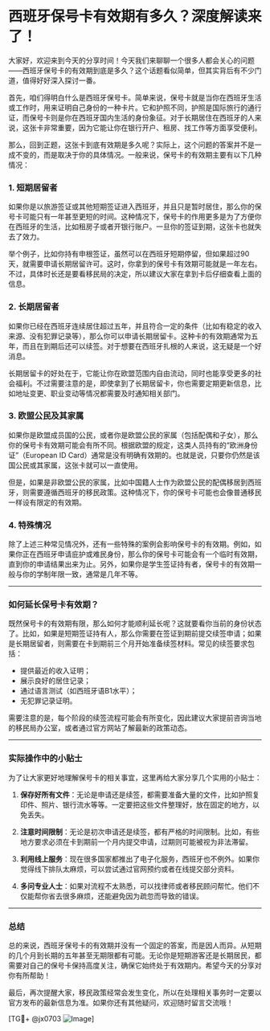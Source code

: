 # 西班牙保号卡有效期有多久？深度解读来了！

大家好，欢迎来到今天的分享时间！今天我们来聊聊一个很多人都会关心的问题——西班牙保号卡的有效期到底是多久？这个话题看似简单，但其实背后有不少门道，值得好好深入探讨一番。

首先，咱们得明白什么是西班牙保号卡。简单来说，保号卡就是当你在西班牙生活或工作时，用来证明自己身份的一种卡片。它和护照不同，护照是国际旅行的通行证，而保号卡则是你在西班牙国内生活的身份象征。对于长期居住在西班牙的人来说，这张卡非常重要，因为它能让你在银行开户、租房、找工作等方面享受便利。

那么，回到正题，这张卡到底有效期是多久呢？实际上，这个问题的答案并不是一成不变的，而是取决于你的具体情况。一般来说，保号卡的有效期主要有以下几种情况：

### 1. **短期居留者**
如果你是以旅游签证或其他短期签证进入西班牙，并且只是暂时居住，那么你的保号卡可能只有一年甚至更短的时间。这种情况下，保号卡的作用更多是为了方便你在西班牙的生活，比如租房子或者开银行账户。一旦你的签证到期，这张卡也就失去了效力。

举个例子，比如你持有申根签证，虽然可以在西班牙短期停留，但如果超过90天，就需要申请长期居留许可。这时，你拿到的保号卡有效期可能就是一年左右。不过，具体时长还是要看移民局的决定，所以建议大家在拿到卡后仔细查看上面的信息。

### 2. **长期居留者**
如果你已经在西班牙连续居住超过五年，并且符合一定的条件（比如有稳定的收入来源、没有犯罪记录等），那么你可以申请长期居留卡。这种卡的有效期通常为五年，而且在到期后还可以续签。对于想要在西班牙扎根的人来说，这无疑是一个好消息。

长期居留卡的好处在于，它能让你在欧盟范围内自由流动，同时也能享受更多的社会福利。不过需要注意的是，即使拿到了长期居留卡，你也需要定期更新信息，比如地址变更、职业变动等情况都需要及时通知相关部门。

### 3. **欧盟公民及其家属**
如果你是欧盟成员国的公民，或者你是欧盟公民的家属（包括配偶和子女），那么你的保号卡有效期可能会有所不同。根据欧盟的规定，这类人员持有的“欧洲身份证”（European ID Card）通常是没有明确有效期的。也就是说，只要你仍然是该国公民或其家属，这张卡就可以一直使用。

但是，如果是非欧盟公民的家属，比如中国籍人士作为欧盟公民的配偶移居到西班牙，则需要遵循西班牙的移民政策。这种情况下，你的保号卡可能也会像普通移民一样设有限定的有效期。

### 4. **特殊情况**
除了上述三种常见情况外，还有一些特殊的案例会影响保号卡的有效期。例如，如果你正在西班牙申请庇护或难民身份，那么你的保号卡可能会有一个临时有效期，直到你的申请结果出来为止。另外，如果你是学生签证持有者，保号卡的有效期一般与你的学制年限一致，通常是几年不等。

---

### 如何延长保号卡有效期？

既然保号卡的有效期有限，那么如何才能顺利延长呢？这就要看你当前的身份状态了。比如，如果是短期签证持有人，那么你需要在签证到期前提交续签申请；如果是长期居留者，则需要在卡到期前三个月开始准备续签材料。常见的续签要求包括：

- 提供最近的收入证明；
- 展示良好的居住记录；
- 通过语言测试（如西班牙语B1水平）；
- 无犯罪记录证明。

需要注意的是，每个阶段的续签流程可能会有所变化，因此建议大家提前咨询当地的移民局办公室，或者通过官方网站了解最新的政策动态。

---

### 实际操作中的小贴士

为了让大家更好地理解保号卡的相关事宜，这里再给大家分享几个实用的小贴士：

1. **保存好所有文件**：无论是申请还是续签，都需要准备大量的文件，比如护照复印件、照片、银行流水等等。一定要把这些文件整理好，放在固定的地方，以免丢失。
   
2. **注意时间限制**：无论是初次申请还是续签，都有严格的时间限制。比如，有些地方要求必须在卡到期前一个月内提交申请，过期则可能被视为非法滞留。

3. **利用线上服务**：现在很多国家都推出了电子化服务，西班牙也不例外。如果你觉得线下排队太麻烦，可以尝试通过官网预约或者在线提交部分资料。

4. **多问专业人士**：如果对流程不太熟悉，可以找律师或者移民顾问帮忙。他们不仅能帮你省去很多麻烦，还能避免因为疏忽而导致的错误。

---

### 总结

总的来说，西班牙保号卡的有效期并没有一个固定的答案，而是因人而异。从短期的几个月到长期的五年甚至无期限都有可能。无论你是短期游客还是长期居民，都需要对自己的保号卡保持高度关注，确保它始终处于有效期内。希望今天的分享对你有所帮助！

最后，再次提醒大家，移民政策经常会发生变化，所以在处理相关事务时一定要以官方发布的最新信息为准。如果你还有其他疑问，欢迎随时留言交流哦！

[TG💪+ @jx0703 ![Image](https://github.com/user-attachments/assets/dbca1d08-cadb-493c-b0ec-ad6f7a83f270)]
